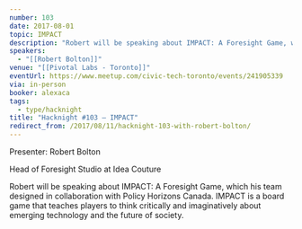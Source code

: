 ```yaml
---
number: 103
date: 2017-08-01
topic: IMPACT
description: "Robert will be speaking about IMPACT: A Foresight Game, which his team designed in collaboration with Policy Horizons Canada. IMPACT is a board game that teaches players to think critically and imaginatively about emerging technology and the future of society."
speakers:
  - "[[Robert Bolton]]"
venue: "[[Pivotal Labs - Toronto]]"
eventUrl: https://www.meetup.com/civic-tech-toronto/events/241905339
via: in-person
booker: alexaca
tags:
  - type/hacknight
title: "Hacknight #103 – IMPACT"
redirect_from: /2017/08/11/hacknight-103-with-robert-bolton/
---
```


Presenter: Robert Bolton

Head of Foresight Studio at Idea Couture

Robert will be speaking about IMPACT: A Foresight Game, which his team designed in collaboration with Policy Horizons Canada. IMPACT is a board game that teaches players to think critically and imaginatively about emerging technology and the future of society.